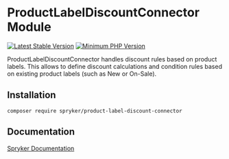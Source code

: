 # ProductLabelDiscountConnector Module
[![Latest Stable Version](https://poser.pugx.org/spryker/product-label-discount-connector/v/stable.svg)](https://packagist.org/packages/spryker/product-label-discount-connector)
[![Minimum PHP Version](https://img.shields.io/badge/php-%3E%3D%208.1-8892BF.svg)](https://php.net/)

ProductLabelDiscountConnector handles discount rules based on product labels. This allows to define discount calculations and condition rules based on existing product labels (such as New or On-Sale).

## Installation

```
composer require spryker/product-label-discount-connector
```

## Documentation

[Spryker Documentation](https://docs.spryker.com)

